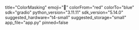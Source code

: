 title="ColorMasking"
emoji="🎨"
colorFrom="red"
colorTo="blue"
sdk="gradio"
python_version="3.11.11"
sdk_version="5.14.0"
suggested_hardware="t4-small"
suggested_storage="small"
app_file="app.py"
pinned=false